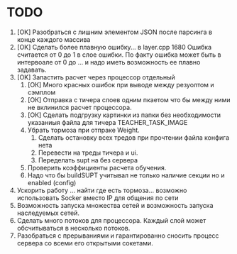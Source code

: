 # TODO

1. [ОК] Разобраться с лишним элементом JSON после парсинга в конце каждого массива
2. [ОК] Сделать более плавную ошибку... в layer.cpp 1680 Ошибка считается от 0 до 1 в слое ошибки. По факту ошибка может быть в интервоале от 0 до ... и надо иметь возможность ее плавно задавать.
3. [OK] Запастить расчет через процессор отдельный
    1. [ОК] Много красных ошибок при выводе между резуолтом и сэмплом
    2. [ОК] Отправка с тичера слоев одним пкаетом что бы между ними не вклинился расчет процессора.
    3. [ОК] Сделать подгрузку картинки из папки без необходимости указаниыя файла для тичера TEACHER_TASK_IMAGE
    4. Убрать тормоза при отпраке Weight.
        1. Сделать остановку всех тредов при прочтении файла конфига нета
        0. Перевести на треды тичера и ui.
        0. Переделать supt на без сервера
    5. Проверить коэффициенты расчета обучения.
    6. Надо что бы buildSUPT учитывал не только наличие секции но и enabled (config)
4. Ускорить работу ... найти где есть тормоза... возможно использовать Socker вместо IP для общения по сети
5. Возможность запуска множества сетей и возможность запуска наследуемых сетей.
6. Сделать много потоков для процессора. Каждый слой может обсчитываться в несколько потоков.
7. Разобраться с прерываниями и гарантированно сносить процесс сервера со всеми его открытыми сокетами.

